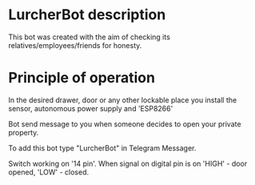 # LurcherBot description
This bot was created with the aim of checking its relatives/employees/friends for honesty.

# Principle of operation

In the desired drawer, door or any other lockable place you install the sensor, autonomous power supply and 'ESP8266'

Bot send message to you when someone decides to open your private property.

To add this bot type "LurcherBot" in Telegram Messager.

Switch working on '14 pin'. When signal on digital pin is on 'HIGH' - door opened, 'LOW' - closed.
